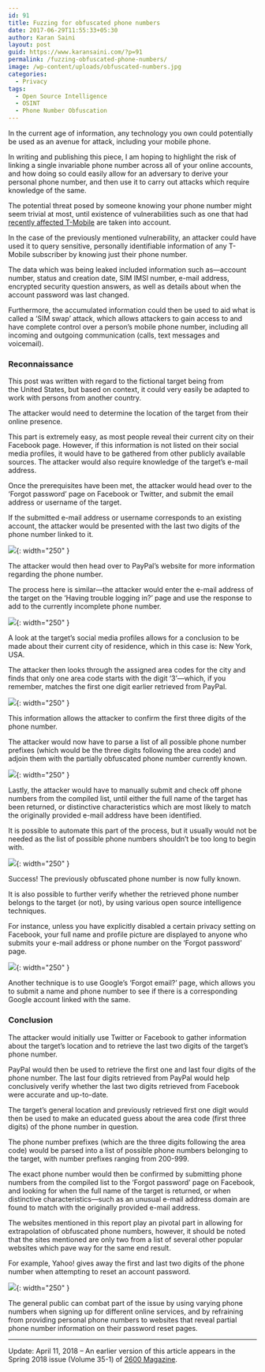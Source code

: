 ```yaml
---
id: 91
title: Fuzzing for obfuscated phone numbers
date: 2017-06-29T11:55:33+05:30
author: Karan Saini
layout: post
guid: https://www.karansaini.com/?p=91
permalink: /fuzzing-obfuscated-phone-numbers/
image: /wp-content/uploads/obfuscated-numbers.jpg
categories:
  - Privacy
tags:
  - Open Source Intelligence
  - OSINT
  - Phone Number Obfuscation
---
```

In the current age of information, any technology you own could potentially be used as an avenue for attack, including your mobile phone.

In writing and publishing this piece, I am hoping to highlight the risk of linking a single invariable phone number across all of your online accounts, and how doing so could easily allow for an adversary to derive your personal phone number, and then use it to carry out attacks which require knowledge of the same.

The potential threat posed by someone knowing your phone number might seem trivial at most, until existence of vulnerabilities such as one that had [recently affected T-Mobile](https://www.cnet.com/news/bug-reportedly-exposed-t-mobile-customers-personal-data/) are taken into account.

In the case of the previously mentioned vulnerability, an attacker could have used it to query sensitive, personally identifiable information of any T-Mobile subscriber by knowing just their phone number.

The data which was being leaked included information such as—account number, status and creation date, SIM IMSI number, e-mail address, encrypted security question answers, as well as details about when the account password was last changed.

Furthermore, the accumulated information could then be used to aid what is called a ‘SIM swap’ attack, which allows attackers to gain access to and have complete control over a person’s mobile phone number, including all incoming and outgoing communication (calls, text messages and voicemail).

### Reconnaissance

This post was written with regard to the&nbsp;fictional target&nbsp;being from the&nbsp;United States, but based on context, it could very easily be adapted to work with persons from another country.

The attacker would need to determine the location of the target from their online presence.

This part is extremely easy, as most people reveal their current city on their Facebook page. However, if this information is not listed on their social media profiles, it would have to be gathered from other publicly available sources. The attacker would also require knowledge of the target&#8217;s e-mail address.

Once the prerequisites have been met, the attacker would head over to the ‘Forgot password’ page on Facebook or Twitter, and submit the email address or username of the target.

If the submitted e-mail address or username corresponds to an existing account, the attacker would be presented with the last two digits of the phone number linked to it.

![](/media/jan_14_2018_1.png){: width="250" }

The attacker would then head over to PayPal’s website for more information regarding the phone number.

The process here is similar—the attacker would enter the e-mail address of the target on the ‘Having trouble logging in?’ page and use the response to add to the currently incomplete phone number.

![](/media/jan_14_2018_3.png){: width="250" }

A look at the target&#8217;s social media profiles allows for a conclusion to be made about their current city of residence, which in this case is: New York, USA.

The attacker then looks through the assigned area codes for the city and finds that only one area code starts with the digit ‘3’—which, if you remember, matches the first one digit earlier retrieved from PayPal.

![](/media/jan_14_2018_8.png){: width="250" }

This information allows the attacker to confirm the first three digits of the phone number.

The attacker would now have to parse a list of all possible phone number prefixes (which would be the three digits following the area code) and adjoin them with the partially obfuscated phone number currently known.

![](/media/jan_14_2018_2.png){: width="250" }

Lastly, the attacker would have to manually submit and check off phone numbers from the compiled list, until either the full name of the target has been returned, or distinctive characteristics which are most likely to match the originally provided e-mail address have been identified.

It is possible to automate this part of the process, but it usually would not be needed as the list of possible phone numbers shouldn&#8217;t be too long to begin with.

![](/media/jan_14_2018_7.png){: width="250" }

Success! The previously obfuscated phone number is now fully known.

It is also possible to further verify whether the retrieved phone number belongs to the target (or not), by using various open source intelligence techniques.

For instance, unless you have explicitly disabled a certain privacy setting on Facebook, your full name and profile picture are displayed to anyone who submits your e-mail address or phone number on the ‘Forgot password’ page.

![](/media/jan_14_2018_4.png){: width="250" }

Another technique is to use Google&#8217;s ‘Forgot email?’ page, which allows you to submit a name and phone number to see if there is a corresponding Google account linked with the same.

### Conclusion

The attacker would initially use Twitter or Facebook to gather information about the target&#8217;s location and to retrieve the last two digits of the target’s phone number.

PayPal would then be used to retrieve the first one and last four digits of the phone number. The last four digits retrieved from PayPal would help conclusively verify whether the last two digits retrieved from Facebook were accurate and up-to-date.

The target’s general location and previously retrieved first one digit would then be used to make an educated guess about the area code (first three digits) of the phone number in question.

The phone number prefixes (which are the three digits following the area code) would be parsed into a list of possible phone numbers belonging to the target, with number prefixes ranging from 200-999.

The exact phone number would then be confirmed by submitting phone numbers from the compiled list to the &#8216;Forgot password&#8217; page on Facebook, and looking for when the full name of the target is returned, or&nbsp;when distinctive characteristics—such as an unusual e-mail address domain are found to match with the originally provided e-mail address.

The websites mentioned in this report play an pivotal part in allowing for extrapolation of obfuscated phone numbers, however, it should be noted that the sites mentioned are only two from a list of several other popular websites which pave way for the same end result.

For example, Yahoo! gives away the first and last two digits of the phone number when attempting to reset an account password.

![](/media/jan_14_2018_9.png){: width="250" }

The general public can combat part of the issue by using varying phone numbers when signing up for different online services, and by refraining from providing personal phone numbers to websites that reveal partial phone number information on their password reset pages.

<hr class="wp-block-separator is-style-dots" />

Update: April 11, 2018 &#8211; An earlier version of this article appears in the Spring 2018 issue&nbsp;(Volume 35-1) of [2600 Magazine](https://2600.com/).
